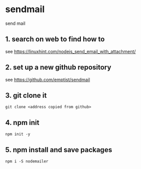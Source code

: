 # sendmail
send mail


## 1. search on web to find how to 
see https://linuxhint.com/nodejs_send_email_with_attachment/ 


## 2. set up a new github repository 
see https://github.com/emptist/sendmail


## 3. git clone it

`git clone <address copied from github>`


## 4. npm init

` npm init -y `


## 5. npm install and save packages

` npm i -S nodemailer `